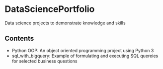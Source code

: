 # DataSciencePortfolio
Data science projects to demonstrate knowledge and skills

## Contents
- Python OOP: An object oriented programming project using Python 3
- sql_with_bigquery: Example of formulating and executing SQL quereies for selected business questions

